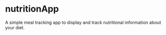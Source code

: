 # nutritionApp
A simple meal tracking app to display and track nutritional information about your diet.
